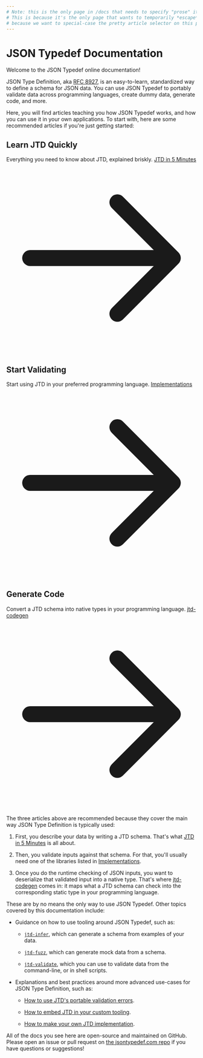 ```yaml
---
# Note: this is the only page in /docs that needs to specify "prose" itself.
# This is because it's the only page that wants to temporarily *escape* prose,
# because we want to special-case the pretty article selector on this page.
---
```


<div class="prose prose-green">

# JSON Typedef Documentation

Welcome to the JSON Typedef online documentation!

JSON Type Definition, aka [RFC 8927](https://tools.ietf.org/html/rfc8927), is an
easy-to-learn, standardized way to define a schema for JSON data. You can use
JSON Typedef to portably validate data across programming languages, create
dummy data, generate code, and more.

Here, you will find articles teaching you how JSON Typedef works, and how you
can use it in your own applications. To start with, here are some recommended
articles if you're just getting started:

</div>

<section class="mt-8 mb-8 flex space-x-4 text-white">
    <div class="w-full p-4 rounded-lg bg-gradient-to-br from-blue-500 to-green-500">
        <h2 class="text-xl font-semibold">Learn JTD Quickly</h2>
        <span class="block mt-4">
            Everything you need to know about JTD, explained briskly.
        </span>
        <a href="/docs/jtd-in-5-minutes" class="mt-6 bg-green-800 bg-opacity-50 hover:bg-opacity-75 transition-colors duration-200 rounded-xl font-semibold py-2 px-4 inline-flex items-center">
            JTD in 5 Minutes
            <svg class="ml-2 -mr-0.5 h-4 w-4" xmlns="http://www.w3.org/2000/svg" fill="none" viewBox="0 0 24 24" stroke="currentColor">
                <path stroke-linecap="round" stroke-linejoin="round" stroke-width="2" d="M14 5l7 7m0 0l-7 7m7-7H3" />
            </svg>
        </a>
    </div>
    <div class="w-full p-4 rounded-lg bg-gradient-to-br from-purple-500 to-blue-500">
        <h2 class="text-xl font-semibold">Start Validating</h2>
        <span class="block mt-4">
            Start using JTD in your preferred programming language.
        </span>
        <a href="/docs/jtd-in-5-minutes" class="mt-6 bg-purple-800 bg-opacity-50 hover:bg-opacity-75 transition-colors duration-200 rounded-xl font-semibold py-2 px-4 inline-flex items-center">
            Implementations
            <svg class="ml-2 -mr-0.5 h-4 w-4" xmlns="http://www.w3.org/2000/svg" fill="none" viewBox="0 0 24 24" stroke="currentColor">
                <path stroke-linecap="round" stroke-linejoin="round" stroke-width="2" d="M14 5l7 7m0 0l-7 7m7-7H3" />
            </svg>
        </a>
    </div>
    <div class="w-full p-4 rounded-lg bg-gradient-to-br from-yellow-500 to-red-500">
        <h2 class="text-xl font-semibold">Generate Code</h2>
        <span class="block mt-4">
            Convert a JTD schema into native types in your programming language.
        </span>
        <a href="/docs/jtd-in-5-minutes" class="mt-6 bg-red-800 bg-opacity-50 hover:bg-opacity-75 transition-colors duration-200 rounded-xl font-semibold py-2 px-4 inline-flex items-center">
            jtd-codegen
            <svg class="ml-2 -mr-0.5 h-4 w-4" xmlns="http://www.w3.org/2000/svg" fill="none" viewBox="0 0 24 24" stroke="currentColor">
                <path stroke-linecap="round" stroke-linejoin="round" stroke-width="2" d="M14 5l7 7m0 0l-7 7m7-7H3" />
            </svg>
        </a>
    </div>
</section>

<div class="prose prose-green">

The three articles above are recommended because they cover the main way JSON
Type Definition is typically used:

1. First, you describe your data by writing a JTD schema. That's what [JTD in 5
   Minutes](/docs/jtd-in-5-minutes) is all about.

2. Then, you validate inputs against that schema. For that, you'll usually need
   one of the libraries listed in [Implementations](/docs/implementations).

3. Once you do the runtime checking of JSON inputs, you want to deserialize that
   validated input into a native type. That's where
   [jtd-codegen](/docs/jtd-codegen) comes in: it maps what a JTD schema can
   check into the corresponding static type in your programming language.

These are by no means the only way to use JSON Typedef. Other topics covered by
this documentation include:

* Guidance on how to use tooling around JSON Typedef, such as:

    * [`jtd-infer`](/docs/jtd-infer), which can generate a schema from examples
      of your data.

    * [`jtd-fuzz`](/docs/jtd-fuzz), which can generate mock data from a schema.

    * [`jtd-validate`](/docs/jtd-validate), which you can use to validate data
      from the command-line, or in shell scripts.

* Explanations and best practices around more advanced use-cases for JSON Type
  Definition, such as:

  * [How to use JTD's portable validation errors](/docs/validation-errors).

  * [How to embed JTD in your custom tooling](/docs/embedding-jtd).

  * [How to make your own JTD implementation](/docs/implement-jtd).

All of the docs you see here are open-source and maintained on GitHub. Please
open an issue or pull request on [the jsontypedef.com
repo](https://github.com/jsontypedef/jsontypedef.com) if you have questions or
suggestions!

</div>
